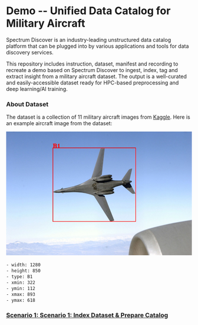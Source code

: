 # Demo -- Unified Data Catalog for Military Aircraft


Spectrum Discover is an industry-leading unstructured data catalog platform that can be plugged into by various applications and tools for data discovery services. 


This repository includes instruction, dataset, manifest and recording to recreate a demo based on Spectrum Discover to ingest, index, tag and extract insight from a military aircraft dataset. The output is a well-curated and easily-accessible dataset ready for HPC-based preprocessing and deep learning/AI training. 


### About Dataset
The dataset is a collection of 11 military aircraft images from [Kaggle](https://www.kaggle.com/a2015003713/militaryaircraftdetectiondataset/version/29). Here is an example aircraft image from the dataset:

<img src=scenario2/dataset/annotated/00b2add164cb42440a52064e390ea3d2.jpg>

    - width: 1280
    - height: 850	
    - type: B1	
    - xmin: 322	
    - ymin: 112	
    - xmax: 893	
    - ymax: 618




### [Scenario 1: Scenario 1: Index Dataset & Prepare Catalog](scenario1/index.md)
